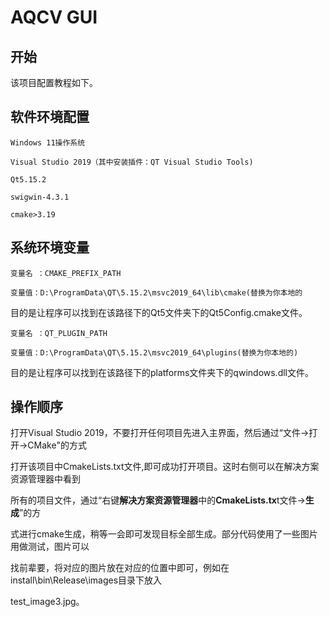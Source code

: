 # AQCV GUI

## 开始

该项目配置教程如下。

## 软件环境配置

```
Windows 11操作系统

Visual Studio 2019（其中安装插件：QT Visual Studio Tools)

Qt5.15.2

swigwin-4.3.1

cmake>3.19
```



## 系统环境变量

```
变量名 ：CMAKE_PREFIX_PATH

变量值：D:\ProgramData\QT\5.15.2\msvc2019_64\lib\cmake(替换为你本地的
```

目的是让程序可以找到在该路径下的Qt5文件夹下的Qt5Config.cmake文件。

```
变量名 ：QT_PLUGIN_PATH

变量值：D:\ProgramData\QT\5.15.2\msvc2019_64\plugins(替换为你本地的)
```

目的是让程序可以找到在该路径下的platforms文件夹下的qwindows.dll文件。

## 操作顺序

打开Visual Studio 2019，不要打开任何项目先进入主界面，然后通过“文件->打开->CMake"的方式

打开该项目中CmakeLists.txt文件,即可成功打开项目。这时右侧可以在解决方案资源管理器中看到

所有的项目文件，通过“右键**解决方案资源管理器**中的**CmakeLists.tx**t文件->**生成**”的方

式进行cmake生成，稍等一会即可发现目标全部生成。部分代码使用了一些图片用做测试，图片可以

找前辈要，将对应的图片放在对应的位置中即可，例如在install\bin\Release\images目录下放入

test_image3.jpg。